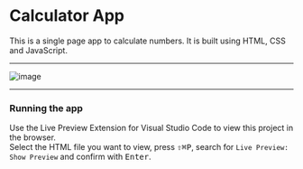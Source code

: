 # Calculator App

This is a single page app to calculate numbers.
It is built using HTML, CSS and JavaScript.

---
![image](https://github.com/Marcel-FR/Calculator-App/assets/121642717/b6cbc8d0-51cc-425c-9338-13b98cc8d492)

---

### Running the app

Use the Live Preview Extension for Visual Studio Code to view this project in the browser.  
Select the HTML file you want to view, press <kbd>⇧</kbd><kbd>⌘</kbd><kbd>P</kbd>, search for `Live Preview: Show Preview` and confirm with <kbd>Enter</kbd>.
